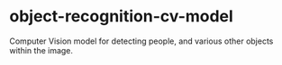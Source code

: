 # object-recognition-cv-model
Computer Vision model for detecting people, and various other objects within the image.
